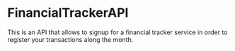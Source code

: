 # FinancialTrackerAPI
This is an API that allows to signup for a financial tracker service in order to register your transactions along the month.
